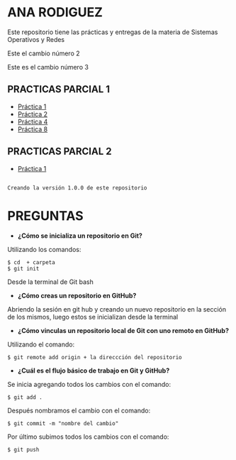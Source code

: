 # ANA RODIGUEZ
Este repositorio tiene las prácticas y entregas de la materia de Sistemas Operativos y Redes 

Este el cambio número 2

Este es el cambio número 3

## PRACTICAS PARCIAL 1
- [Práctica 1](./PRACTICA.md)
- [Práctica 2](./COMANDOS-1.md)
- [Práctica 4](https://github.com/AnaRB29/Practica4)
- [Práctica 8](./Practica8.md)

## PRACTICAS PARCIAL 2
- [Práctica 1](https://github.com/AnaRB29/Parcial2.git)

~~~

Creando la versión 1.0.0 de este repositorio
~~~

# PREGUNTAS

-  **¿Cómo se inicializa un repositorio en Git?**

Utilizando los comandos:
~~~
$ cd  + carpeta
$ git init
~~~
Desde la terminal de Git bash

- **¿Cómo creas un repositorio en GitHub?**

Abriendo la sesión en git hub y creando un nuevo repositorio en la sección de los mismos, luego estos se inicializan desde la terminal 

- **¿Cómo vinculas un repositorio local de Git con uno remoto en GitHub?**

Utilizando el comando: 
~~~
$ git remote add origin + la direccción del repositorio
~~~

- **¿Cuál es el flujo básico de trabajo en Git y GitHub?**

Se inicia agregando todos los cambios con el comando:
~~~
$ git add .
~~~

Después nombramos el cambio con el comando:
~~~
$ git commit -m "nombre del cambio"
~~~
Por último subimos todos los cambios con el comando:
~~~
$ git push
~~~

